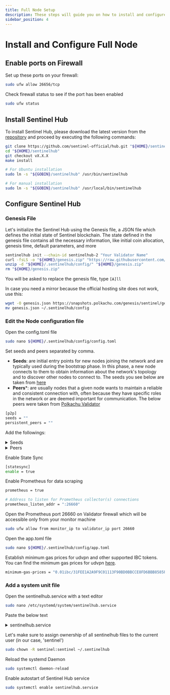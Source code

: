 ```yaml
---
title: Full Node Setup
description: These steps will guide you on how to install and configure the Sentinel hub
sidebar_position: 4
---
```


# Install and Configure Full Node

## Enable ports on Firewall

Set up these ports on your firewall:

```bash
sudo ufw allow 26656/tcp
```

Check firewall status to see if the port has been enabled

```bash
sudo ufw status
```

## Install Sentinel Hub

To install Sentinel Hub, please download the latest version from the [repository](https://github.com/sentinel-official/hub/releases) and proceed by executing the following commands:

```bash
git clone https://github.com/sentinel-official/hub.git "${HOME}/sentinelhub"
cd "${HOME}/sentinelhub"
git checkout vX.X.X
make install

# For Ubuntu installation
sudo ln -s "${GOBIN}/sentinelhub" /usr/bin/sentinelhub

# For manual installation
sudo ln -s "${GOBIN}/sentinelhub" /usr/local/bin/sentinelhub
```

## Configure Sentinel Hub

### Genesis File
Let's initialize the Sentinel Hub using the Genesis file, a JSON file which defines the initial state of Sentinel blockchain. The state defined in the genesis file contains all the necessary information, like initial coin allocation, genesis time, default parameters, and more

```bash
sentinelhub init --chain-id sentinelhub-2 "Your Validator Name"
curl -fsLS -o "${HOME}/genesis.zip" "https://raw.githubusercontent.com/sentinel-official/networks/main/sentinelhub-2/genesis.zip"
unzip -d "${HOME}/.sentinelhub/config/" "${HOME}/genesis.zip"
rm "${HOME}/genesis.zip"
```

You will be asked to replace the genesis file, type `[A]ll`

In case you need a mirror because the official hosting site does not work, use this:

```bash
wget -O genesis.json https://snapshots.polkachu.com/genesis/sentinel/genesis.json --inet4-only
mv genesis.json ~/.sentinelhub/config
```

### Edit the Node configuration file

Open the config.toml file

```bash
sudo nano ${HOME}/.sentinelhub/config/config.toml
```
Set seeds and peers separated by comma.
- **Seeds**: are initial entry points for new nodes joining the network and are typically used during the bootstrap phase. In this phase, a new node connects to them to obtain information about the network's topology and to discover other nodes to connect to. The seeds you see below are taken from [here](https://github.com/QuokkaStake/ansible/blob/master/group_vars/sentinelhub_2)
- **Peers***: are usually nodes that a given node wants to maintain a reliable and consistent connection with, often because they have specific roles in the network or are deemed important for communication. The below peers were taken from [Polkachu Validator](https://polkachu.com/live_peers/sentinel)


```bash title="${HOME}/.sentinelhub/config/config.toml"
[p2p]
seeds = ""
persistent_peers = ""
```

Add the followings:

<details>
<summary>Seeds</summary>
<p>

```bash
05fe2a7847fd27345250915fd06752c424f40651@85.222.234.135:26656,387027e3b1180d3a619cbbf3462704a490785963@54.176.90.228:26656,63bd9cfce0f0d274aad5b166dd06d829021aec43@121.78.247.243:56656,855807cc6a919c22ec943050ebb5c80b23724ed0@3.239.11.246:26656,8caefbf8f4318ecc93f2c901cf11470e4a16c818@161.97.135.122:26656,9174af5f16f74660cccf49f893d243949af45f7f@54.177.29.46:26656,9fa528bd2b9e7c80724a1d8a4e1a2a8a83e7d123@142.93.72.221:26656,a77f6a094578dad899e2f40e0626b4c6d4705311@3.36.165.232:26656,bd45a11390d16d128a9eeea3935b53d7a1a3c120@15.236.127.69:26656,cdb8dd7628460a546ce1594ca0bc0c20366514cf@34.72.64.178:26656,d1efceccb04ded9a604e5235f76da86872157d68@161.97.149.223:26656,e00b23444cc8dbb353d5faa765ab36cfc0116b57@83.60.98.134:28685,e5ee89bd4fc371c6a0e66d2b8daefd891b6b87b5@157.90.117.58:26656,f7ceb735606f90df7eb6cd987641876955b6e325@46.4.55.150:36656,05fe2a7847fd27345250915fd06752c424f40651@85.222.234.135:26656,387027e3b1180d3a619cbbf3462704a490785963@54.176.90.228:26656,63bd9cfce0f0d274aad5b166dd06d829021aec43@121.78.247.243:56656,855807cc6a919c22ec943050ebb5c80b23724ed0@3.239.11.246:26656,8caefbf8f4318ecc93f2c901cf11470e4a16c818@161.97.135.122:26656,9174af5f16f74660cccf49f893d243949af45f7f@54.177.29.46:26656,9fa528bd2b9e7c80724a1d8a4e1a2a8a83e7d123@142.93.72.221:26656,a77f6a094578dad899e2f40e0626b4c6d4705311@3.36.165.232:26656,bd45a11390d16d128a9eeea3935b53d7a1a3c120@15.236.127.69:26656,cdb8dd7628460a546ce1594ca0bc0c20366514cf@34.72.64.178:26656,d1efceccb04ded9a604e5235f76da86872157d68@161.97.149.223:26656,e00b23444cc8dbb353d5faa765ab36cfc0116b57@83.60.98.134:28685,e5ee89bd4fc371c6a0e66d2b8daefd891b6b87b5@157.90.117.58:26656,f7ceb735606f90df7eb6cd987641876955b6e325@46.4.55.150:36656,ebc272824924ea1a27ea3183dd0b9ba713494f83@sentinel.mainnet.peer.autostake.net:26706,ade4d8bc8cbe014af6ebdf3cb7b1e9ad36f412c0@seeds.polkachu.com:23956
```

</p>
</details>

<details>
<summary>Peers</summary>
<p>

```bash
f6ba2e3e719428d17b045b43585dd9dcca66e76b@135.181.129.122:14656,e7b825983d15eef809e929b44b2085dcec9d27b6@51.68.44.219:26556,c124ce0b508e8b9ed1c5b6957f362225659b5343@134.65.192.134:26656,9055a3f947fd5eb8027f2a6958026b68eea2da81@157.90.2.111:26656,dd51ff321f29b59b51eedb8682acb3a9f07d44a6@138.201.131.133:26656,1154ef380c350885aef8a2fae6dc308f6844594a@65.108.6.54:50656,00673903c9a12081c7713b6757f62a8c7d7ffcbf@51.159.110.196:26656,1cdf6c69df0a0da5de77bce15270baa0d709d936@51.159.15.87:26656,2a426a8a0070a6830bad32b96cd3da1b7b6a2faa@65.108.11.250:29656,d2d9596df39d9b57ab1f01b8dea1b346178bf6e4@63.33.136.84:26656,2d786027097ca30c5843cf9f11c14a270499d305@3.85.203.113:26656,9c42bcb0d931b6387b4f808f540139bcd5bda968@131.153.174.14:53656,b60ca3f9ec0d72773ed3ea10bdc7acb90e05dea2@51.161.87.126:26656,4506adc06a18029f5620570cfe8cf0144a550125@135.181.216.151:50656,4398bd773ac885b7365de3604eb487be10c54563@95.214.55.227:26706,f0e52da07b2de80d751108ae63c6b2f25b4685a7@23.88.77.182:23956,7a13027588da83f557a176608c785f79ede84564@66.172.36.135:26656,471518432477e31ea348af246c0b54095d41352c@169.155.47.161:26656,a8bf4b3586ad57190d2f60b0e12fc80c138776e7@65.108.234.18:26656,18248ce04952a7e8fab4092eeabff97f6faaeca5@172.105.118.223:26656,fde9b8ae8348c911a1cb149372fa527ed095cbdc@154.12.246.226:26656,c5315e5e43e8e718c7c926c75b651e398750a4f8@137.220.50.79:26656,adad660c3110c10ca0e2f5e434c2f54b9dcb4e60@212.95.53.148:26656,662ccbd8c9885ddff6800a707da3dc6b0c4ed49d@15.235.115.148:10001,694324d39f53d6e6a0f79d33f535d0ee4a96f74a@37.120.245.177:26656,fd1c929dc0c2ce6418b6ed31747469de6c7b15bb@159.223.62.122:26656,25ee0fc9ba93cfcbee369f8c1f8d5d3bf06d1b76@34.23.21.55:26656,99f7fe677d2b5262fe95fb21e3edc5b9fc16fc4f@218.102.97.67:26706,c462db7a9b0d0ac8d26bddf55ed3ebff13219e51@51.159.221.58:26656,b46d8fea2e951ba21594c047c8746ab6dc315cea@65.109.99.157:16604,1c3409fde1bfe7719df8c60c56284ee36b4940e5@88.205.101.222:26656,97e4468ac589eac505a800411c635b14511a61bb@164.152.162.52:26656,6b9054afcd76719a4262694478ede8233e6bd7fb@168.119.64.123:26656,fb71d5064bcb1819f1aa49bf78576b4818fe914f@135.181.28.89:14656,38df1e987161e459b8637ab09cb6cef71ebd5035@109.199.115.65:26656,356e02cf1bb1df0e34e5c9f0470c0ad677bee6d6@185.150.26.184:26656,1bd8ddc05c1c267789854a91ab1d5fd0f5aded15@146.19.24.61:26656,4e43a3028f9c5e2e072b9445176a116245a2558e@135.181.5.232:23956,ef48f35580cf0034e12ca05eafd202a0cc0b577b@75.119.148.134:26656,752240820f1518d37a3c786b8617b9e30727d320@65.21.96.69:27156,dfd4db1ad111c62c83fa300af0092b253773aecc@65.108.106.135:26686,182c428b5ff02dc44bdc20a782b28f0cea204bd4@170.39.193.124:26656,73ef1c0f9bc77fd925decf7fa41f22a35b5dc76d@185.38.19.3:26630,8ebf4283512f708c2aee9d52e37aa694a5ec597a@49.12.165.122:26103,0d9f4ae53eb69d4790e9633094b19e0ff18c6e82@5.10.24.84:26656,212151a8cc307cdc5ad18a174a5cb181fbc7a153@134.65.194.144:27057,5ace0e57784e34930360bf6cc00dd5265278f708@65.108.238.166:23956,45ed1c0498e1ba7894e1362d533583b8c0fa1ae7@136.243.67.189:23956,ada37df88e50dd6b04571f8aa010a700d953e89a@138.201.60.188:26656,09423cc26d5490db197f944908eb2a13ec1c1288@65.108.103.184:25656,6a535c17deedfa178c8bb9c863b0f646e42f978e@163.172.74.144:26656,e1be5e84e6f76bdc4d24d2f39830b6f50857e684@78.107.253.133:33656,89757803f40da51678451735445ad40d5b15e059@169.155.169.176:26656,ecfdb8448a098ba96dc4b379d4e121df96fd706c@172.172.233.101:26656,ee49aa4d21783178781ab7b08922e3a4e288d977@178.63.93.41:50656,39ebd409f6d7bf68276955ded8f44bb3703a3273@65.108.199.42:26656,26422b225939a310fe1022730b38149a69d7d97e@38.242.200.201:26656,578993078e27b2b5f0c205becd3ad263fb9c366b@192.99.4.66:26796,d6d3b940785d0135e53e38bc4639e1cbce47e983@88.99.199.5:26656,2ab3546280efea3be610c1ba89d3d0bdb3f3cf22@51.158.204.245:26656,9045af707b492d02d05a7865a126d80d15627d91@65.109.97.51:26656,e46ba943d251e353bfc1571a168affff30e420fa@65.108.235.36:21656,22efb76a378788caf3bfe3b1ee5e488585e00e6b@51.178.65.225:51656,062847a82a69469c582429235c1b86365b92294d@65.21.201.244:26706,c0ba6216feb4527d6259392f61506fd1ddacc9c9@37.77.107.133:26609,9cb35c25ad0054c8630ea7595a7c60bbc8050c69@54.195.97.95:26656,dc8f68628bf86052fc12223abb9c258b95d677de@95.217.198.248:26656,42aa73ec8d4ec2ffb1c460dde7419991062bd084@138.197.190.122:31981,4e1c2471efb89239fb04a4b75f9f87177fd91d00@169.155.171.37:26656,c07e0facb3ed082e75a4f1e49ea31570c00923c2@188.34.151.177:26656,b212d5740b2e11e54f56b072dc13b6134650cfb5@169.155.45.136:26656,c1db58c070a76784ec203bcb9d51bb6c60737fb7@142.132.131.184:26686,493c4bee520125dea7b93bbe054b0e3918130f3f@46.38.251.243:26656,5781d45c4cce9cc748cf19afdab11e3ec2b21147@116.202.243.94:26656,d1f02ec2c3447e7a218ece5a2aab8f114dece309@167.114.118.234:26796,87b8675bc38f3d309e8fbedb860dd68ded7597f4@202.61.251.234:26656,29136bb5225bf2d20a5d42cd5d2ebb51b8135e18@102.223.5.249:26656,1f95bc704608d6f3d42bfce58e0fefbaef818891@89.149.218.78:26656,e1b058e5cfa2b836ddaa496b10911da62dcf182e@169.155.168.109:26656,ebc272824924ea1a27ea3183dd0b9ba713494f83@195.3.223.168:26706,4c011a64e66a38df4139ad2af5e8fe0798d00624@65.109.97.249:23956,66d0d22dc5e1e542c200da1fc097dae5ea1f3b4e@195.201.175.156:17256,79fe75a45a0e917bb81735fa76d59386c8d4934c@159.89.12.179:26656,79d1dd52fd031dfe4bcb849a39c02b145f12bd8f@38.46.221.75:26656,a527530ec76a3aaac8e18af8b6e33ae1f8170210@154.26.136.5:26656,a2e82bcafc58910b8e0f6cf06ab4e4f1993784c0@202.81.235.65:26656,fb530884639768a9bd3ae5d32cd182ada1b19066@135.181.62.165:26656,d05d4f304a5e736b09b955da53f1d4076a1bcb2a@142.54.174.234:26656,824a44e2332d402969582fbbb3e40b2e8c4855de@207.148.0.61:26656,1ac6746cb5163fc90b6707df802fc1bb63e56035@45.10.26.114:26656,ae9242d78fc004e1c437c5749eb3c0cbab7e879d@159.65.228.219:26656
```

</p>
</details>

Enable State Sync

```bash
[statesync]
enable = true
```

Enable Prometheus for data scraping

```bash
prometheus = true

# Address to listen for Prometheus collector(s) connections
prometheus_listen_addr = ":26660"
```

Open the Prometheus port 26660 on Validator firewall which will be accessible only from your monitor machine

```bash
sudo ufw allow from monitor_ip to validator_ip port 26660
```

Open the app.toml file

```bash
sudo nano ${HOME}/.sentinelhub/config/app.toml
```

Establish minimum gas prices for udvpn and other supported IBC tokens. You can find the minimum gas prices for udvpn [here](https://raw.githubusercontent.com/sentinel-official/networks/main/sentinelhub-2/minimum-gas-prices.txt).

```bash title="${HOME}/.sentinelhub/config/app.toml"
minimum-gas-prices = "0.01ibc/31FEE1A2A9F9C01113F90BD0BBCCE8FD6BBB8585FAF109A2101827DD1D5B95B8,0.1udvpn,0.01ibc/B1C0DDB14F25279A2026BC8794E12B259F8BDA546A3C5132CCAEE4431CE36783,0.01ibc/ED07A3391A112B175915CD8FAF43A2DA8E4790EDE12566649D0C2F97716B8518,0.01ibc/A8C2D23A1E6F95DA4E48BA349667E322BD7A6C996D8A4AAE8BA72E190F3D1477"
```

### Add a system unit file

Open the sentinelhub.service with a text editor

```bash
sudo nano /etc/systemd/system/sentinelhub.service
```

Paste the below text

<details>
<summary>sentinelhub.service</summary>
<p>

```bash title="/etc/systemd/system/sentinelhub.service"
[Unit]
Description=Sentinel Hub Daemon
After=network.target

[Service]
User=sentinel
Type=simple

# For Ubuntu installation
ExecStart=/usr/bin/sentinelhub start
# For Manual installation
ExecStart=/usr/local/bin/sentinelhub start

Restart=on-failure
StartLimitInterval=0
RestartSec=5
LimitNOFILE=1048576
LimitMEMLOCK=2048132

[Install]
WantedBy=multi-user.target
```

</p>
</details>

Let's make sure to assign ownership of all sentinelhub files to the current user (in our case, 'sentinel')

```bash
sudo chown -R sentinel:sentinel ~/.sentinelhub
```

Reload the systemd Daemon

```bash
sudo systemctl daemon-reload
```

Enable autostart of Sentinel Hub service

```bash
sudo systemctl enable sentinelhub.service
```